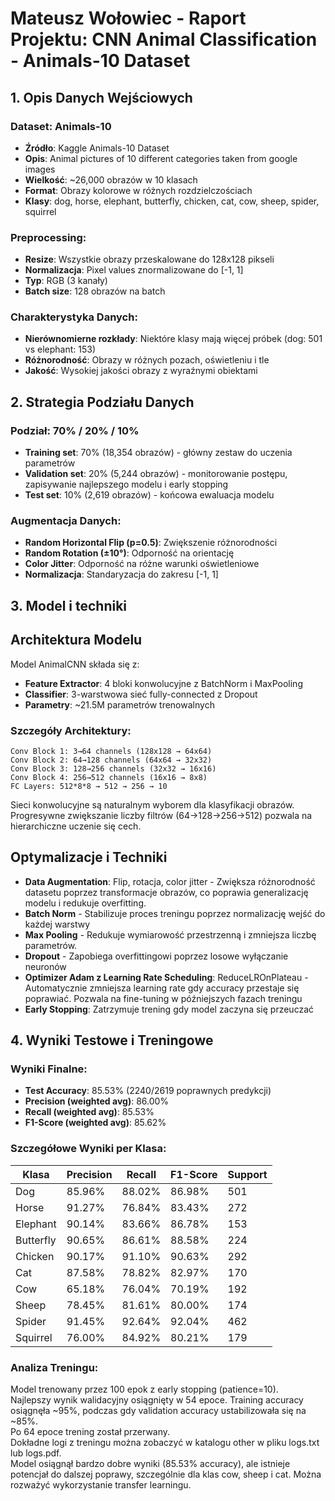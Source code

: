 # Mateusz Wołowiec - Raport Projektu: CNN Animal Classification - Animals-10 Dataset

## 1. Opis Danych Wejściowych

### Dataset: Animals-10
- **Źródło**: Kaggle Animals-10 Dataset
- **Opis**: Animal pictures of 10 different categories taken from google images
- **Wielkość**: ~26,000 obrazów w 10 klasach
- **Format**: Obrazy kolorowe w różnych rozdzielczościach
- **Klasy**: dog, horse, elephant, butterfly, chicken, cat, cow, sheep, spider, squirrel

### Preprocessing:
- **Resize**: Wszystkie obrazy przeskalowane do 128x128 pikseli
- **Normalizacja**: Pixel values znormalizowane do [-1, 1]
- **Typ**: RGB (3 kanały)
- **Batch size**: 128 obrazów na batch

### Charakterystyka Danych:
- **Nierównomierne rozkłady**: Niektóre klasy mają więcej próbek (dog: 501 vs elephant: 153)
- **Różnorodność**: Obrazy w różnych pozach, oświetleniu i tle
- **Jakość**: Wysokiej jakości obrazy z wyraźnymi obiektami

## 2. Strategia Podziału Danych

### Podział: 70% / 20% / 10%
- **Training set**: 70% (18,354 obrazów) - główny zestaw do uczenia parametrów
- **Validation set**: 20% (5,244 obrazów) - monitorowanie postępu, zapisywanie najlepszego modelu i early stopping
- **Test set**: 10% (2,619 obrazów) - końcowa ewaluacja modelu

### Augmentacja Danych:
- **Random Horizontal Flip (p=0.5)**: Zwiększenie różnorodności
- **Random Rotation (±10°)**: Odporność na orientację 
- **Color Jitter**: Odporność na różne warunki oświetleniowe
- **Normalizacja**: Standaryzacja do zakresu [-1, 1]

## 3. Model i techniki

## Architektura Modelu

Model AnimalCNN składa się z:
- **Feature Extractor**: 4 bloki konwolucyjne z BatchNorm i MaxPooling
- **Classifier**: 3-warstwowa sieć fully-connected z Dropout
- **Parametry**: ~21.5M parametrów trenowalnych

### Szczegóły Architektury:
```
Conv Block 1: 3→64 channels (128x128 → 64x64)
Conv Block 2: 64→128 channels (64x64 → 32x32)  
Conv Block 3: 128→256 channels (32x32 → 16x16)
Conv Block 4: 256→512 channels (16x16 → 8x8)
FC Layers: 512*8*8 → 512 → 256 → 10
```  
Sieci konwolucyjne są naturalnym wyborem dla klasyfikacji obrazów. Progresywne zwiększanie liczby filtrów (64→128→256→512) pozwala na hierarchiczne uczenie się cech.

## Optymalizacje i Techniki

- **Data Augmentation**: Flip, rotacja, color jitter - Zwiększa różnorodność datasetu poprzez transformacje obrazów, co poprawia generalizację modelu i redukuje overfitting.
- **Batch Norm** - Stabilizuje proces treningu poprzez normalizację wejść do każdej warstwy
- **Max Pooling** - Redukuje wymiarowość przestrzenną i zmniejsza liczbę parametrów.
- **Dropout** - Zapobiega overfittingowi poprzez losowe wyłączanie neuronów
- **Optimizer Adam z Learning Rate Scheduling**: ReduceLROnPlateau - Automatycznie zmniejsza learning rate gdy accuracy przestaje się poprawiać. Pozwala na fine-tuning w późniejszych fazach treningu
- **Early Stopping**: Zatrzymuje trening gdy model zaczyna się przeuczać

## 4. Wyniki Testowe i Treningowe

### Wyniki Finalne:
- **Test Accuracy**: 85.53% (2240/2619 poprawnych predykcji)
- **Precision (weighted avg)**: 86.00%
- **Recall (weighted avg)**: 85.53%  
- **F1-Score (weighted avg)**: 85.62%

### Szczegółowe Wyniki per Klasa:
| Klasa | Precision | Recall | F1-Score | Support |
|-------|-----------|---------|----------|---------|
| Dog | 85.96% | 88.02% | 86.98% | 501 |
| Horse | 91.27% | 76.84% | 83.43% | 272 |
| Elephant | 90.14% | 83.66% | 86.78% | 153 |
| Butterfly | 90.65% | 86.61% | 88.58% | 224 |
| Chicken | 90.17% | 91.10% | 90.63% | 292 |
| Cat | 87.58% | 78.82% | 82.97% | 170 |
| Cow | 65.18% | 76.04% | 70.19% | 192 |
| Sheep | 78.45% | 81.61% | 80.00% | 174 |
| Spider | 91.45% | 92.64% | 92.04% | 462 |
| Squirrel | 76.00% | 84.92% | 80.21% | 179 |

### Analiza Treningu:
Model trenowany przez 100 epok z early stopping (patience=10).  
Najlepszy wynik walidacyjny osiągnięty w 54 epoce. Training accuracy osiągnęła ~95%, podczas gdy validation accuracy ustabilizowała się na ~85%.  
Po 64 epoce trening został przerwany.   
Dokładne logi z treningu można zobaczyć w katalogu other w pliku logs.txt lub logs.pdf.  
Model osiągnął bardzo dobre wyniki (85.53% accuracy), ale istnieje potencjał do dalszej poprawy, szczególnie dla klas cow, sheep i cat. Można rozważyć
wykorzystanie transfer learningu.

